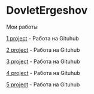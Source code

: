 # DovletErgeshov
Мои работы


[1 project](https://ergesovd380.github.io/MSU/ "Мой первый сайт") - Работа на Gituhub

[2 project](https://ergesovd380.github.io/Math/ "Вторая работа, игра математика") - Работа на Gituhub

[3 project](https://ergesovd380.github.io/Salary/ "Третья работа, игра зарплата") - Работа на Gituhub

[4 project](https://ergesovd380.github.io/Boot5/ "Четвертая работа, Bootstrap5") - Работа на Gituhub

[5 project](https://ergesovd380.github.io/jsColors/ "Пятая работа, jsColors") - Работа на Gituhub

